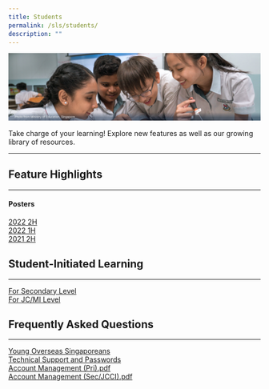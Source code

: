 ```yaml
---
title: Students
permalink: /sls/students/
description: ""
---
```

<img alt="Students" src="/images/1Student/Students%20Hero.png">
<p>Take charge of your learning! Explore new features as well as our growing library of resources.</p>
<hr>
<h2 id="feature-highlights">Feature Highlights</h2>
<hr>
<h4 id="posters">Posters</h4>
<p><a target="_blank" href="/students/feature-highlights/2022-2h/">2022 2H</a>
<br><a target="_blank" href="/students/feature-highlights/2022-1h/">2022 1H</a>
<br><a target="_blank" href="/students/feature-highlights/2021-2h/">2021 2H</a></p>
<h2 id="student-initiated-learning">Student-Initiated Learning</h2>
<hr>
<p><a target="_blank" href="/students/student-initiated-learning/">For Secondary Level</a>
<br><a target="_blank" href="/students/student-initiated-learning/">For JC/MI Level</a></p>
<h2 id="frequently-asked-questions">Frequently Asked Questions</h2>
<hr>
<p><a target="_blank" href="/students/frequently-asked-questions/young-overseas-singaporeans/">Young Overseas Singaporeans</a>
<br><a target="_blank" href="/students/frequently-asked-questions/technical-support-and-passwords/">Technical Support and Passwords</a>
<br><a target="_blank" href="/files/Login%20Troubleshooting/SLS%20Account%20Management%20-%20Guide%20for%20Students%20(Pri).pdf">Account Management (Pri).pdf</a>
<br>
<a target="_blank" href="/files/Login%20Troubleshooting/SLS%20Account%20Management%20-%20Guide%20for%20Students%20(SecJCCI).pdf">Account Management (Sec/JCCI).pdf</a></p>
<p></p>